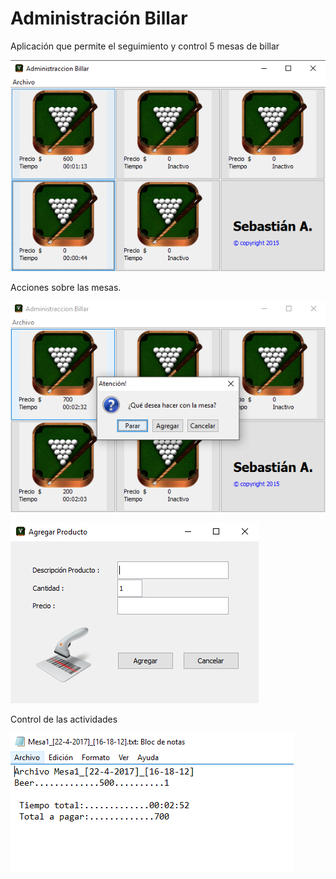 # Administración Billar
Aplicación que permite el seguimiento y control 5 mesas de billar

![](img/1.PNG)

Acciones sobre las mesas.

![](img/2.PNG)

![](img/3.PNG)

Control de las actividades

![](img/4.PNG)
